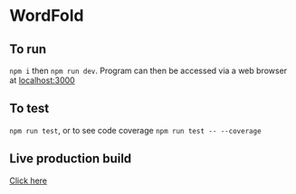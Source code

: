 # WordFold
## To run
`npm i` then `npm run dev`. Program can then be accessed via a web browser at [localhost:3000](http://localhost:3000)
## To test
`npm run test`, or to see code coverage `npm run test -- --coverage`
## Live production build
[Click here](https://wordfold.vercel.app/)